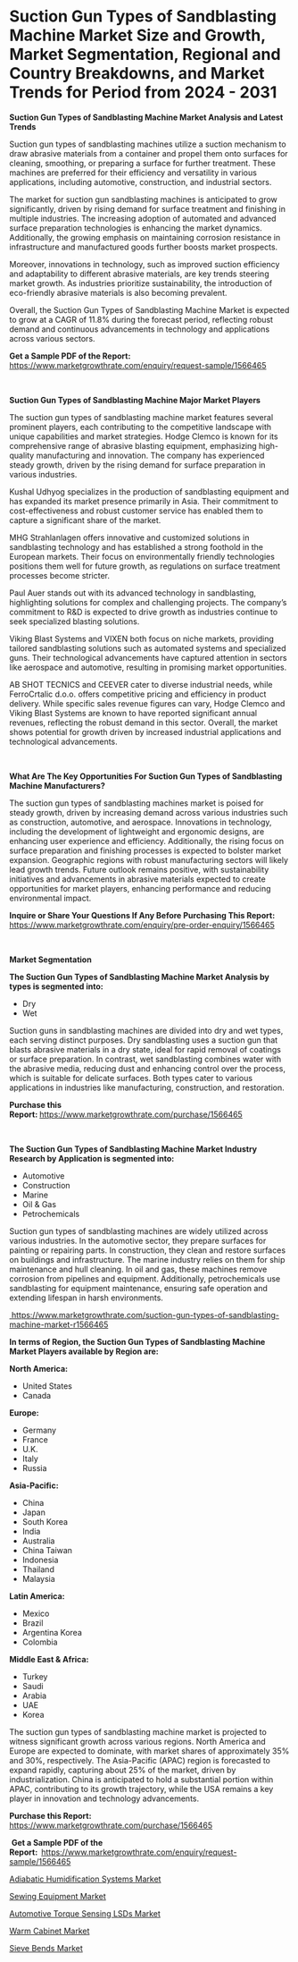 <p><h1>Suction Gun Types of Sandblasting Machine Market Size and Growth, Market Segmentation, Regional and Country Breakdowns, and Market Trends for Period from 2024 -  2031</h1></p><p><strong>Suction Gun Types of Sandblasting Machine Market Analysis and Latest Trends</strong></p>
<p><p>Suction gun types of sandblasting machines utilize a suction mechanism to draw abrasive materials from a container and propel them onto surfaces for cleaning, smoothing, or preparing a surface for further treatment. These machines are preferred for their efficiency and versatility in various applications, including automotive, construction, and industrial sectors. </p><p>The market for suction gun sandblasting machines is anticipated to grow significantly, driven by rising demand for surface treatment and finishing in multiple industries. The increasing adoption of automated and advanced surface preparation technologies is enhancing the market dynamics. Additionally, the growing emphasis on maintaining corrosion resistance in infrastructure and manufactured goods further boosts market prospects.</p><p>Moreover, innovations in technology, such as improved suction efficiency and adaptability to different abrasive materials, are key trends steering market growth. As industries prioritize sustainability, the introduction of eco-friendly abrasive materials is also becoming prevalent. </p><p>Overall, the Suction Gun Types of Sandblasting Machine Market is expected to grow at a CAGR of 11.8% during the forecast period, reflecting robust demand and continuous advancements in technology and applications across various sectors.</p></p>
<p><strong>Get a Sample PDF of the Report:&nbsp;</strong> <a href="https://www.marketgrowthrate.com/enquiry/request-sample/1566465">https://www.marketgrowthrate.com/enquiry/request-sample/1566465</a></p>
<p>&nbsp;</p>
<p><strong>Suction Gun Types of Sandblasting Machine Major Market Players</strong></p>
<p><p>The suction gun types of sandblasting machine market features several prominent players, each contributing to the competitive landscape with unique capabilities and market strategies. Hodge Clemco is known for its comprehensive range of abrasive blasting equipment, emphasizing high-quality manufacturing and innovation. The company has experienced steady growth, driven by the rising demand for surface preparation in various industries. </p><p>Kushal Udhyog specializes in the production of sandblasting equipment and has expanded its market presence primarily in Asia. Their commitment to cost-effectiveness and robust customer service has enabled them to capture a significant share of the market. </p><p>MHG Strahlanlagen offers innovative and customized solutions in sandblasting technology and has established a strong foothold in the European markets. Their focus on environmentally friendly technologies positions them well for future growth, as regulations on surface treatment processes become stricter.</p><p>Paul Auer stands out with its advanced technology in sandblasting, highlighting solutions for complex and challenging projects. The company’s commitment to R&D is expected to drive growth as industries continue to seek specialized blasting solutions.</p><p>Viking Blast Systems and VIXEN both focus on niche markets, providing tailored sandblasting solutions such as automated systems and specialized guns. Their technological advancements have captured attention in sectors like aerospace and automotive, resulting in promising market opportunities.</p><p>AB SHOT TECNICS and CEEVER cater to diverse industrial needs, while FerroCrtalic d.o.o. offers competitive pricing and efficiency in product delivery. While specific sales revenue figures can vary, Hodge Clemco and Viking Blast Systems are known to have reported significant annual revenues, reflecting the robust demand in this sector. Overall, the market shows potential for growth driven by increased industrial applications and technological advancements.</p></p>
<p>&nbsp;</p>
<p><strong>What Are The Key Opportunities For Suction Gun Types of Sandblasting Machine Manufacturers?</strong></p>
<p><p>The suction gun types of sandblasting machines market is poised for steady growth, driven by increasing demand across various industries such as construction, automotive, and aerospace. Innovations in technology, including the development of lightweight and ergonomic designs, are enhancing user experience and efficiency. Additionally, the rising focus on surface preparation and finishing processes is expected to bolster market expansion. Geographic regions with robust manufacturing sectors will likely lead growth trends. Future outlook remains positive, with sustainability initiatives and advancements in abrasive materials expected to create opportunities for market players, enhancing performance and reducing environmental impact.</p></p>
<p><strong>Inquire or Share Your Questions If Any Before Purchasing This Report:</strong> <a href="https://www.marketgrowthrate.com/enquiry/pre-order-enquiry/1566465">https://www.marketgrowthrate.com/enquiry/pre-order-enquiry/1566465</a></p>
<p>&nbsp;</p>
<p><strong>Market Segmentation</strong></p>
<p><strong>The Suction Gun Types of Sandblasting Machine Market Analysis by types is segmented into:</strong></p>
<p><ul><li>Dry</li><li>Wet</li></ul></p>
<p><p>Suction guns in sandblasting machines are divided into dry and wet types, each serving distinct purposes. Dry sandblasting uses a suction gun that blasts abrasive materials in a dry state, ideal for rapid removal of coatings or surface preparation. In contrast, wet sandblasting combines water with the abrasive media, reducing dust and enhancing control over the process, which is suitable for delicate surfaces. Both types cater to various applications in industries like manufacturing, construction, and restoration.</p></p>
<p><strong>Purchase this Report:&nbsp;</strong><a href="https://www.marketgrowthrate.com/purchase/1566465">https://www.marketgrowthrate.com/purchase/1566465</a></p>
<p>&nbsp;</p>
<p><strong>The Suction Gun Types of Sandblasting Machine Market Industry Research by Application is segmented into:</strong></p>
<p><ul><li>Automotive</li><li>Construction</li><li>Marine</li><li>Oil & Gas</li><li>Petrochemicals</li></ul></p>
<p><p>Suction gun types of sandblasting machines are widely utilized across various industries. In the automotive sector, they prepare surfaces for painting or repairing parts. In construction, they clean and restore surfaces on buildings and infrastructure. The marine industry relies on them for ship maintenance and hull cleaning. In oil and gas, these machines remove corrosion from pipelines and equipment. Additionally, petrochemicals use sandblasting for equipment maintenance, ensuring safe operation and extending lifespan in harsh environments.</p></p>
<p><a href="https://www.marketgrowthrate.com/suction-gun-types-of-sandblasting-machine-market-r1566465">&nbsp;https://www.marketgrowthrate.com/suction-gun-types-of-sandblasting-machine-market-r1566465</a></p>
<p><strong>In terms of Region, the Suction Gun Types of Sandblasting Machine Market Players available by Region are:</strong></p>
<p>
    <p> <strong> North America: </strong>
        <ul>
            <li>United States</li>
            <li>Canada</li>
        </ul>
        </p> 
    <p> <strong> Europe: </strong>
        <ul>
            <li>Germany</li>
            <li>France</li>
            <li>U.K.</li>
            <li>Italy</li>
            <li>Russia</li>
        </ul>
        </p> 
    <p> <strong> Asia-Pacific: </strong>
        <ul>
            <li>China</li>
            <li>Japan</li>
            <li>South Korea</li>
            <li>India</li>
            <li>Australia</li>
            <li>China Taiwan</li>
            <li>Indonesia</li>
            <li>Thailand</li>
            <li>Malaysia</li>
        </ul>
        </p> 
    <p> <strong> Latin America: </strong>
        <ul>
            <li>Mexico</li>
            <li>Brazil</li>
            <li>Argentina Korea</li>
            <li>Colombia</li>
        </ul>
        </p> 
    <p> <strong> Middle East & Africa: </strong>
        <ul>
            <li>Turkey</li>
            <li>Saudi</li>
            <li>Arabia</li>
            <li>UAE</li>
            <li>Korea</li>
        </ul>
    </p>
    </p>
<p><p>The suction gun types of sandblasting machine market is projected to witness significant growth across various regions. North America and Europe are expected to dominate, with market shares of approximately 35% and 30%, respectively. The Asia-Pacific (APAC) region is forecasted to expand rapidly, capturing about 25% of the market, driven by industrialization. China is anticipated to hold a substantial portion within APAC, contributing to its growth trajectory, while the USA remains a key player in innovation and technology advancements.</p></p>
<p><strong>Purchase this Report: </strong><a href="https://www.marketgrowthrate.com/purchase/1566465">https://www.marketgrowthrate.com/purchase/1566465</a></p>
<p>&nbsp;<strong>Get a Sample PDF of the Report:&nbsp;&nbsp;</strong><a href="https://www.marketgrowthrate.com/enquiry/request-sample/1566465">https://www.marketgrowthrate.com/enquiry/request-sample/1566465</a></p>
<p><strong></strong></p>
<p><p><a href="https://www.linkedin.com/pulse/global-adiabatic-humidification-systems-market-projected-grow-q5d8f?trackingId=zS%2FC4FJFRl6mBSgxJUsObw%3D%3D">Adiabatic Humidification Systems Market</a></p><p><a href="https://issuu.com/reportprime-2/docs/sewing-equipment-market-size-2030.p_4a9e1652d14564">Sewing Equipment Market</a></p><p><a href="https://medium.com/@kkeyamoni24_98322/automotive-torque-sensing-lsds-market-outlook-complete-industry-analysis-2024-to-2031-e9f0ec403070">Automotive Torque Sensing LSDs Market</a></p><p><a href="https://issuu.com/reportprime-2/docs/warm-cabinet-market-size-2030.pptx_5ff3116bbe0d03">Warm Cabinet Market</a></p><p><a href="https://www.linkedin.com/pulse/sieve-bends-market-trends-growth-outlook-2024-2031-stokks-32tpf?trackingId=AGdKuG4VSbOeD8VPEstZuA%3D%3D">Sieve Bends Market</a></p></p>